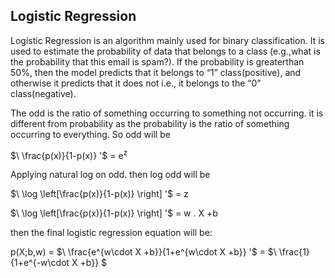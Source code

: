 ## Logistic Regression
Logistic Regression is an algorithm mainly used for binary classification. It is used to estimate the probability of data that belongs to a class (e.g.,what is the probability that this email is spam?). If the probability is greaterthan 50%, then the model predicts that it belongs to “1” class(positive), and otherwise it predicts that it does not i.e., it belongs to
the “0” class(negative).

The odd is the ratio of something occurring to something not occurring. it is different from probability as the probability is the ratio of something occurring to everything. So odd will be

$\ \frac{p(x)}{1-p(x)} '$ = e<sup>z</sup>     

Applying natural log on odd. then log odd will be

$\ \log \left[\frac{p(x)}{1-p(x)} \right] '$ = z  

$\ \log \left[\frac{p(x)}{1-p(x)} \right] '$ = w . X +b     

then the final logistic regression equation will be:

 p(X;b,w) = $\ \frac{e^{w\cdot X +b}}{1+e^{w\cdot X +b}} '\$ = $\ \frac{1}{1+e^{-w\cdot X +b}} \$    
